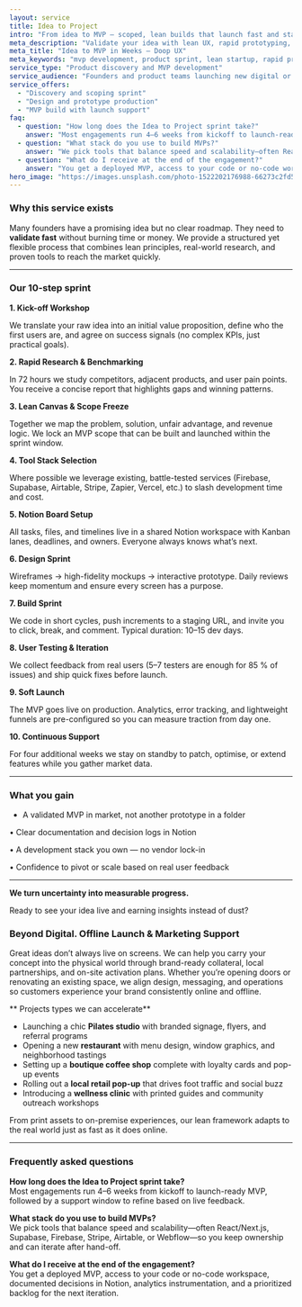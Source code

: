 ```yaml
---
layout: service
title: Idea to Project
intro: "From idea to MVP — scoped, lean builds that launch fast and stay adaptable."
meta_description: "Validate your idea with lean UX, rapid prototyping, and production-ready MVPs built to grow."
meta_title: "Idea to MVP in Weeks — Doop UX"
meta_keywords: "mvp development, product sprint, lean startup, rapid prototyping, idea validation, product roadmap"
service_type: "Product discovery and MVP development"
service_audience: "Founders and product teams launching new digital or hybrid concepts"
service_offers:
  - "Discovery and scoping sprint"
  - "Design and prototype production"
  - "MVP build with launch support"
faq:
  - question: "How long does the Idea to Project sprint take?"
    answer: "Most engagements run 4–6 weeks from kickoff to launch-ready MVP, followed by a support window to refine based on live feedback."
  - question: "What stack do you use to build MVPs?"
    answer: "We pick tools that balance speed and scalability—often React/Next.js, Supabase, Firebase, Stripe, Airtable, or Webflow—so you keep ownership and can iterate after hand-off."
  - question: "What do I receive at the end of the engagement?"
    answer: "You get a deployed MVP, access to your code or no-code workspace, documented decisions in Notion, analytics instrumentation, and a prioritized backlog for the next iteration."
hero_image: "https://images.unsplash.com/photo-1522202176988-66273c2fd55f?auto=format&fit=crop&w=2000&q=80"
---
```


### Why this service exists

Many founders have a promising idea but no clear roadmap. They need to **validate fast** without burning time or money. We provide a structured yet flexible process that combines lean principles, real-world research, and proven tools to reach the market quickly.

---

### Our 10-step sprint

**1. Kick-off Workshop**

We translate your raw idea into an initial value proposition, define who the first users are, and agree on success signals (no complex KPIs, just practical goals).

**2. Rapid Research & Benchmarking**

In 72 hours we study competitors, adjacent products, and user pain points. You receive a concise report that highlights gaps and winning patterns.

**3. Lean Canvas & Scope Freeze**

Together we map the problem, solution, unfair advantage, and revenue logic. We lock an MVP scope that can be built and launched within the sprint window.

**4. Tool Stack Selection**

Where possible we leverage existing, battle-tested services (Firebase, Supabase, Airtable, Stripe, Zapier, Vercel, etc.) to slash development time and cost.

**5. Notion Board Setup**

All tasks, files, and timelines live in a shared Notion workspace with Kanban lanes, deadlines, and owners. Everyone always knows what’s next.

**6. Design Sprint**

Wireframes → high-fidelity mockups → interactive prototype. Daily reviews keep momentum and ensure every screen has a purpose.

**7. Build Sprint**

We code in short cycles, push increments to a staging URL, and invite you to click, break, and comment. Typical duration: 10–15 dev days.

**8. User Testing & Iteration**

We collect feedback from real users (5–7 testers are enough for 85 % of issues) and ship quick fixes before launch.

**9. Soft Launch**

The MVP goes live on production. Analytics, error tracking, and lightweight funnels are pre-configured so you can measure traction from day one.

**10. Continuous Support**

For four additional weeks we stay on standby to patch, optimise, or extend features while you gather market data.

---

### What you gain

- A validated MVP in market, not another prototype in a folder

• Clear documentation and decision logs in Notion

• A development stack you own — no vendor lock-in

• Confidence to pivot or scale based on real user feedback

---

**We turn uncertainty into measurable progress.**

Ready to see your idea live and earning insights instead of dust?

### Beyond Digital. Offline Launch & Marketing Support

Great ideas don’t always live on screens. We can help you carry your concept into the physical world through brand-ready collateral, local partnerships, and on-site activation plans. Whether you’re opening doors or renovating an existing space, we align design, messaging, and operations so customers experience your brand consistently online and offline.

** Projects types we can accelerate**

- Launching a chic **Pilates studio** with branded signage, flyers, and referral programs
- Opening a new **restaurant** with menu design, window graphics, and neighborhood tastings
- Setting up a **boutique coffee shop** complete with loyalty cards and pop-up events
- Rolling out a **local retail pop-up** that drives foot traffic and social buzz
- Introducing a **wellness clinic** with printed guides and community outreach workshops

From print assets to on-premise experiences, our lean framework adapts to the real world just as fast as it does online.

---

### Frequently asked questions

**How long does the Idea to Project sprint take?**  
Most engagements run 4–6 weeks from kickoff to launch-ready MVP, followed by a support window to refine based on live feedback.

**What stack do you use to build MVPs?**  
We pick tools that balance speed and scalability—often React/Next.js, Supabase, Firebase, Stripe, Airtable, or Webflow—so you keep ownership and can iterate after hand-off.

**What do I receive at the end of the engagement?**  
You get a deployed MVP, access to your code or no-code workspace, documented decisions in Notion, analytics instrumentation, and a prioritized backlog for the next iteration.
